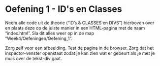 
# Oefening 1 - ID's en Classes

Neem alle code uit de theorie (“ID’s & CLASSES en DIVS”) hierboven over en plaats deze op de juiste manier in een HTML-pagina met de naam “index.html”. Sla dit alles weer op in de map “Week4/Oefeningen/Oefening_1”.

Zorg zelf voor een afbeelding. Test de pagina in de browser. Zorg dat het inspector-venster openstaat zodat je kan zien wat er gebeurt als je met je muis over de tekst-div gaat.
